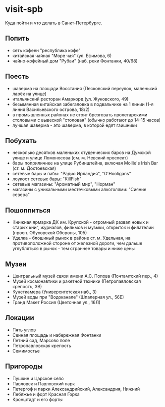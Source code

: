 visit-spb
=========
Куда пойти и что делать в Санкт-Петербурге.

Попить
------
* сеть кофеен "республика кофе"
* китайская чайная "Море чая" (ул. Ефимова, 6)
* чайно-кофейный дом "Рубаи" (наб. реки Фонтанки, 40/68)

Поесть
------
* шаверма на площади Восстания (Песковский переулок, маленький ларёк на улице)
* итальянский ресторан Амаркорд (ул. Жуковского, 49)
* безымянная китайская забегаловка в подвальчике на 1 линии (1-я линия Васильевского острова, 18/2)
* в промышленных районах не стоит брезговать пролетарскими столовыми с вывеской "столовая" (обычно работают до 14-15 часов)
* лучшая шаверма - это шаверма, в которой едят гаишники

Побухать
--------
* несколько десятков маленьких студенческих баров на Думской улице и улице Ломоносова (см. м. Невский проспект)
* бары поприличнее на улице Рубинштейна, включая Mollie's Irish Bar (ст. м. Достоевская)
* сетевые бары и пабы: "Радио Ирландия", "O'Hooligans"
* лоукост сетевые бары: "KillFish"
* сетевые магазины: "Ароматный мир", "Норман"
* магазины с уникальными местечковыми алкоголями: "Сияние севера"

Пошоппиться
-----------
* Книжная ярмарка ДК им. Крупской - огромный развал новых и старых книг, журналов, фильмов и музыки, открыток и филателии (просп. Обуховской Обороны, 105)
* Уделка - блошиный рынок в районе ст. м. Удельная, на противоположной стороне от железной дороги, чем дальше углубляться в рынок - тем страннее товары и ниже цены

Музеи
-----
* Центральный музей связи имени А.С. Попова (Почтамтский пер., 4)
* Музей космонавтики и ракетной техники (Петропавловская крепость, 3В)
* Кунсткамера (Университетская наб., 3)
* Музей воды при "Водоканале" (Шпалерная ул., 56Е)
* Гранд Макет Россия (Цветочная ул., 16Л)

Локации
-------
* Пять углов
* Сенная площадь и набережная Фонтанки
* Летний сад, Марсово поле
* Петропавловская крепость
* Семимостье

Пригороды
---------
* Пушкин и Царское село
* Павловск и Павловский парк
* Петергоф и парки Александрийский, Александрия, Нижний
* Лебяжье и форт Красная Горка
* Кронштадт и его форты
